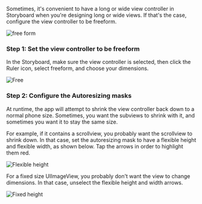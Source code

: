 Sometimes, it's convenient to have a long or wide view controller in Storyboard when you're designing long or wide views. If that's the case, configure the view controller to be freeform.
  
![free form](http://i.imgur.com/YmkE1Gh.png) 
  
### Step 1: Set the view controller to be freeform

In the Storyboard, make sure the view controller is selected, then click the Ruler icon, select freeform, and choose your dimensions.

![Free](http://i.imgur.com/EMWaad4.png)

### Step 2: Configure the Autoresizing masks

At runtime, the app will attempt to shrink the view controller back down to a normal phone size. Sometimes, you want the subviews to shrink with it, and sometimes you want it to stay the same size.

For example, if it contains a scrollview, you probably want the scrollview to shrink down. In that case, set the autoresizing mask to have a flexible height and flexible width, as shown below. Tap the arrows in order to highlight them red.

![Flexible height](http://i.imgur.com/eHRC9VN.png)

For a fixed size UIImageView, you probably don't want the view to change dimensions. In that case, unselect the flexible height and width arrows.

![Fixed height](http://i.imgur.com/nLQEfZr.png)